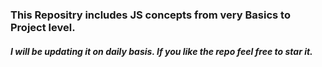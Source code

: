 ### This Repositry includes JS concepts from very Basics to Project level.

##### I will be updating it on daily basis. If you like the repo feel free to star it.
